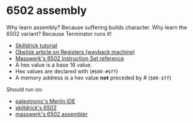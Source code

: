 # 6502 assembly
Why learn assembly? Because suffering builds character.
Why learn the 6502 variant? Because Terminator runs it!

- [Skilldrick tutorial](https://skilldrick.github.io/easy6502/)
- [Obelisk article on Registers (wayback machine)](https://web.archive.org/web/20210626024532/http://www.obelisk.me.uk/6502/registers.html)
- [Masswerk's 6502 Instruction Set reference](https://www.masswerk.at/6502/6502_instruction_set.html)
- A hex value is a base 16 value.
- Hex values are declared with (`#$00-#$ff`)
- A memory address is a hex value **not** preceded by # (`$00-$ff`)

Should run on:
- [paleotronic's Merlin IDE](https://paleotronic.com/merlin/)
- [skilldrick's 6502](https://github.com/skilldrick/6502js)
- [masswerk's 6502 assembler](https://www.masswerk.at/6502/assembler.html)
